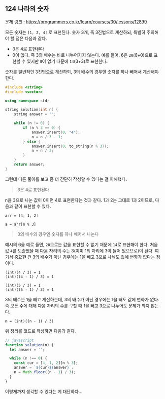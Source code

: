 ## 124 나라의 숫자

문제 링크 : https://programmers.co.kr/learn/courses/30/lessons/12899

모든 숫자는 `[1, 2, 4]` 로 표현된다. 숫자 3개, 즉 3진법으로 계산하되, 특별히 주의해야 할 점은 다음과 같다.

- 3은 4로 표현된다
- 0이 없다. 즉 3의 배수는 바로 나누어지지 않는다.
  예를 들어, 6은 `20`(6+0)으로 표현할 수 있지만 `0`이 없기 때문에 `14`(3+3)로 표현한다.

숫자를 일반적인 3진법으로 계산하되, 3의 배수의 경우엔 숫자를 하나 빼어서 계산해야 한다.

```cpp
#include <string>
#include <vector>

using namespace std;

string solution(int n) {
    string answer = "";

    while (n != 0) {
        if (n % 3 == 0) {
            answer.insert(0, "4");
            n = n / 3 - 1;
        } else {
            answer.insert(0, to_string(n % 3));
            n = n / 3;
        }
    }
    return answer;
}
```

그런데 다른 풀이를 보고 좀 더 간단히 작성할 수 있다는 걸 이해했다.

> 3은 4로 표현된다

n을 3으로 나눈 값이 0이면 4로 표현한다는 것과 같다.
1과 2는 그대로 1과 2이므로, 다음과 같이 표현할 수 있다.

```
arr = [4, 1, 2]

a = arr[n % 3]
```

> 3의 배수의 경우엔 숫자를 하나 빼어서 나눈다

예시의 6을 예로 들면, `20`으로는 값을 표현할 수 없기 때문에 `14`로 표현해야 한다.
처음 값 `4`를 도출했을 때 다음 자리의 수는 3(이미 1의 자리에 3이 들어 있으므로)이 된다.
여기서 중요한 건 3의 배수가 아닌 경우에는 1을 빼고 3으로 나눠도 값에 변화가 없다는 점이다.

```
(int)(4 / 3) = 1
(int)((4 - 1) / 3) = 1

(int)(5 / 3) = 1
(int)((5 - 1) / 3) = 1
```

3의 배수는 1을 빼고 계산하는데, 3의 배수가 아닌 경우에는 1을 빼도 값에 변화가 없다.
즉 모든 수에 대해 다음 자리의 수를 구할 때 1을 빼고 3으로 나누어도 문제가 되지 않는다.

```
n = (int)((n - 1) / 3)
```

위 정리를 코드로 작성하면 다음과 같다.

```js
// javascript
function solution(n) {
  let answer = '';

  while (n !== 0) {
    const cur = [4, 1, 2][n % 3];
    answer = `${cur}${answer}`;
    n = Math.floor((n - 1) / 3);
  }
}
```

이렇게까지 생각할 수 있다는 게 대단하다...
